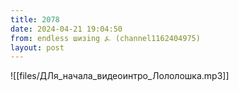 ```yaml
---
title: 2078
date: 2024-04-21 19:04:50
from: endless шизing ⍼ (channel1162404975)
layout: post
---
```


![[files/ДЛя_начала_видеоинтро_Лололошка.mp3]]



